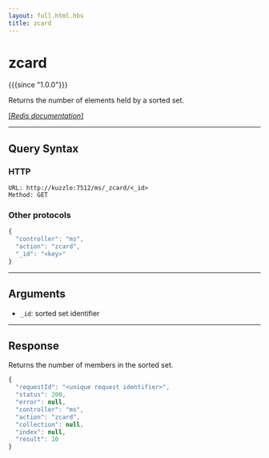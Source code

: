 ```yaml
---
layout: full.html.hbs
title: zcard
---
```


# zcard

{{{since "1.0.0"}}}

Returns the number of elements held by a sorted set.

[[_Redis documentation_]](https://redis.io/commands/zcard)

---

## Query Syntax

### HTTP

```http
URL: http://kuzzle:7512/ms/_zcard/<_id>
Method: GET
```

### Other protocols

```js
{
  "controller": "ms",
  "action": "zcard",
  "_id": "<key>"
}
```

---

## Arguments

* `_id`: sorted set identifier

---

## Response

Returns the number of members in the sorted set.

```javascript
{
  "requestId": "<unique request identifier>",
  "status": 200,
  "error": null,
  "controller": "ms",
  "action": "zcard",
  "collection": null,
  "index": null,
  "result": 10
}
```
